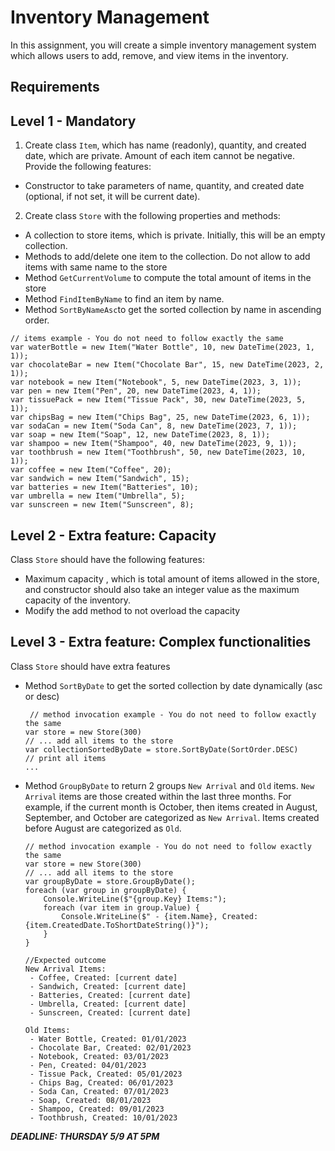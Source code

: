 # Inventory Management

In this assignment, you will create a simple inventory management system which allows users to add, remove, and view items in the inventory.

## Requirements

## Level 1 - Mandatory

1. Create class `Item`, which has name (readonly), quantity, and created date, which are private. Amount of each item cannot be negative. Provide the following features:

- Constructor to take parameters of name, quantity, and created date (optional, if not set, it will be current date).

2. Create class `Store` with the following properties and methods:

- A collection to store items, which is private. Initially, this will be an empty collection.
- Methods to add/delete one item to the collection. Do not allow to add items with same name to the store
- Method `GetCurrentVolume` to compute the total amount of items in the store
- Method `FindItemByName` to find an item by name.
- Method `SortByNameAsc`to get the sorted collection by name in ascending order.

```
// items example - You do not need to follow exactly the same
var waterBottle = new Item("Water Bottle", 10, new DateTime(2023, 1, 1));
var chocolateBar = new Item("Chocolate Bar", 15, new DateTime(2023, 2, 1));
var notebook = new Item("Notebook", 5, new DateTime(2023, 3, 1));
var pen = new Item("Pen", 20, new DateTime(2023, 4, 1));
var tissuePack = new Item("Tissue Pack", 30, new DateTime(2023, 5, 1));
var chipsBag = new Item("Chips Bag", 25, new DateTime(2023, 6, 1));
var sodaCan = new Item("Soda Can", 8, new DateTime(2023, 7, 1));
var soap = new Item("Soap", 12, new DateTime(2023, 8, 1));
var shampoo = new Item("Shampoo", 40, new DateTime(2023, 9, 1));
var toothbrush = new Item("Toothbrush", 50, new DateTime(2023, 10, 1));
var coffee = new Item("Coffee", 20);
var sandwich = new Item("Sandwich", 15);
var batteries = new Item("Batteries", 10);
var umbrella = new Item("Umbrella", 5);
var sunscreen = new Item("Sunscreen", 8);
```

## Level 2 - Extra feature: Capacity

Class `Store` should have the following features:

- Maximum capacity , which is total amount of items allowed in the store, and constructor should also take an integer value as the maximum capacity of the inventory.
- Modify the add method to not overload the capacity

## Level 3 - Extra feature: Complex functionalities

Class `Store` should have extra features

- Method `SortByDate` to get the sorted collection by date dynamically (asc or desc)
  ```
   // method invocation example - You do not need to follow exactly the same
  var store = new Store(300)
  // ... add all items to the store
  var collectionSortedByDate = store.SortByDate(SortOrder.DESC)
  // print all items
  ...
  ```
- Method `GroupByDate` to return 2 groups `New Arrival` and `Old` items. `New Arrival` items are those created within the last three months. For example, if the current month is October, then items created in August, September, and October are categorized as `New Arrival`. Items created before August are categorized as `Old`.

  ```
  // method invocation example - You do not need to follow exactly the same
  var store = new Store(300)
  // ... add all items to the store
  var groupByDate = store.GroupByDate();
  foreach (var group in groupByDate) {
      Console.WriteLine($"{group.Key} Items:");
      foreach (var item in group.Value) {
          Console.WriteLine($" - {item.Name}, Created: {item.CreatedDate.ToShortDateString()}");
      }
  }

  //Expected outcome
  New Arrival Items:
   - Coffee, Created: [current date]
   - Sandwich, Created: [current date]
   - Batteries, Created: [current date]
   - Umbrella, Created: [current date]
   - Sunscreen, Created: [current date]

  Old Items:
   - Water Bottle, Created: 01/01/2023
   - Chocolate Bar, Created: 02/01/2023
   - Notebook, Created: 03/01/2023
   - Pen, Created: 04/01/2023
   - Tissue Pack, Created: 05/01/2023
   - Chips Bag, Created: 06/01/2023
   - Soda Can, Created: 07/01/2023
   - Soap, Created: 08/01/2023
   - Shampoo, Created: 09/01/2023
   - Toothbrush, Created: 10/01/2023
  ```

**_DEADLINE: THURSDAY 5/9 AT 5PM_**
